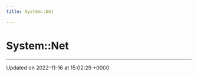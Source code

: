 ```yaml
---
title: System::Net

---
```


# System::Net








-------------------------------

Updated on 2022-11-16 at 15:02:29 +0000